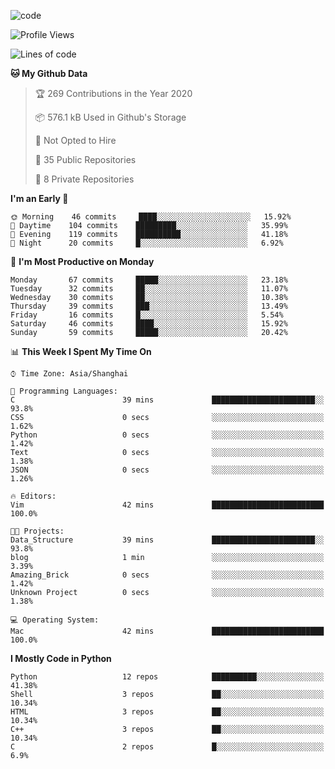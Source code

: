 
<!--
**liuyaanng/liuyaanng** is a ✨ _special_ ✨ repository because its `README.md` (this file) appears on your GitHub profile.

Here are some ideas to get you started:

- 🔭 I’m currently working on ...
- 🌱 I’m currently learning ...
- 👯 I’m looking to collaborate on ...
- 🤔 I’m looking for help with ...
- 💬 Ask me about ...
- 📫 How to reach me: ...
- 😄 Pronouns: ...
- ⚡ Fun fact: ...
-->


![code](https://cdn.jsdelivr.net/gh/liuyaanng/liuyaanng@1.0/code.gif) 

<!--START_SECTION:waka-->
![Profile Views](http://img.shields.io/badge/Profile%20Views-0-blue)

![Lines of code](https://img.shields.io/badge/From%20Hello%20World%20I%27ve%20Written-5.2%20million%20lines%20of%20code-blue)

**🐱 My Github Data** 

> 🏆 269 Contributions in the Year 2020
 > 
> 📦 576.1 kB Used in Github's Storage 
 > 
> 🚫 Not Opted to Hire
 > 
> 📜 35 Public Repositories
 > 
> 🔑 8 Private Repositories 

**I'm an Early 🐤** 

```text
🌞 Morning    46 commits     ████░░░░░░░░░░░░░░░░░░░░░   15.92% 
🌆 Daytime    104 commits    █████████░░░░░░░░░░░░░░░░   35.99% 
🌃 Evening    119 commits    ██████████░░░░░░░░░░░░░░░   41.18% 
🌙 Night      20 commits     █░░░░░░░░░░░░░░░░░░░░░░░░   6.92%

```
📅 **I'm Most Productive on Monday** 

```text
Monday       67 commits     █████░░░░░░░░░░░░░░░░░░░░   23.18% 
Tuesday      32 commits     ██░░░░░░░░░░░░░░░░░░░░░░░   11.07% 
Wednesday    30 commits     ██░░░░░░░░░░░░░░░░░░░░░░░   10.38% 
Thursday     39 commits     ███░░░░░░░░░░░░░░░░░░░░░░   13.49% 
Friday       16 commits     █░░░░░░░░░░░░░░░░░░░░░░░░   5.54% 
Saturday     46 commits     ████░░░░░░░░░░░░░░░░░░░░░   15.92% 
Sunday       59 commits     █████░░░░░░░░░░░░░░░░░░░░   20.42%

```


📊 **This Week I Spent My Time On** 

```text
⌚︎ Time Zone: Asia/Shanghai

💬 Programming Languages: 
C                        39 mins             ███████████████████████░░   93.8% 
CSS                      0 secs              ░░░░░░░░░░░░░░░░░░░░░░░░░   1.62% 
Python                   0 secs              ░░░░░░░░░░░░░░░░░░░░░░░░░   1.42% 
Text                     0 secs              ░░░░░░░░░░░░░░░░░░░░░░░░░   1.38% 
JSON                     0 secs              ░░░░░░░░░░░░░░░░░░░░░░░░░   1.26%

🔥 Editors: 
Vim                      42 mins             █████████████████████████   100.0%

🐱‍💻 Projects: 
Data_Structure           39 mins             ███████████████████████░░   93.8% 
blog                     1 min               ░░░░░░░░░░░░░░░░░░░░░░░░░   3.39% 
Amazing_Brick            0 secs              ░░░░░░░░░░░░░░░░░░░░░░░░░   1.42% 
Unknown Project          0 secs              ░░░░░░░░░░░░░░░░░░░░░░░░░   1.38%

💻 Operating System: 
Mac                      42 mins             █████████████████████████   100.0%

```

**I Mostly Code in Python** 

```text
Python                   12 repos            ██████████░░░░░░░░░░░░░░░   41.38% 
Shell                    3 repos             ██░░░░░░░░░░░░░░░░░░░░░░░   10.34% 
HTML                     3 repos             ██░░░░░░░░░░░░░░░░░░░░░░░   10.34% 
C++                      3 repos             ██░░░░░░░░░░░░░░░░░░░░░░░   10.34% 
C                        2 repos             █░░░░░░░░░░░░░░░░░░░░░░░░   6.9%

```



<!--END_SECTION:waka-->
